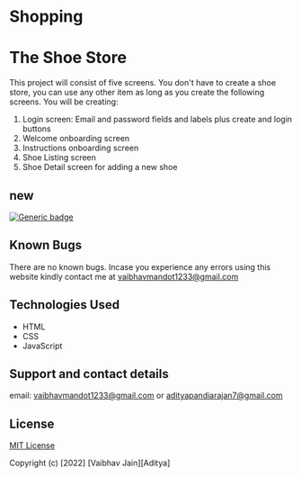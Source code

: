 # Shopping
# The Shoe Store

This project will consist of five screens. You don't have to create a shoe store, you can use any other item as long as you create the following screens. You will be creating:

1. Login screen: Email and password fields and labels plus create and login buttons
2. Welcome onboarding screen
3. Instructions onboarding screen
4. Shoe Listing screen
5. Shoe Detail screen for adding a new shoe


## new

[![Generic badge](https://img.shields.io/badge/Live%20demo%20@-GitHub%20Pages-blueviolet.svg?style=for-the-badge&logo=GitHub)](https://nijepa.github.io/nijepa-shoe_store-front/#/)

## Known Bugs
There are no known bugs. Incase you experience any errors using this website kindly contact me at vaibhavmandot1233@gmail.com
## Technologies Used
* HTML
* CSS
* JavaScript


## Support and contact details
email: vaibhavmandot1233@gmail.com or 
        adityapandiarajan7@gmail.com

## License
[MIT License](./LICENSE)

Copyright (c) [2022] [Vaibhav Jain][Aditya]
